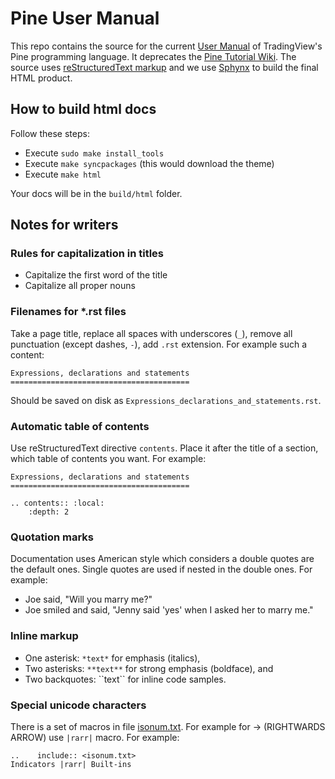 # Pine User Manual

This repo contains the source for the current [User Manual](https://www.tradingview.com/pine-script-docs/en/v4/index.html) of TradingView's Pine programming language. It deprecates the [Pine Tutorial Wiki](https://www.tradingview.com/wiki/Pine_Script_Tutorial). The source uses [reStructuredText markup](https://docutils.sourceforge.io/docs/ref/rst/restructuredtext.html) and we use [Sphynx](https://www.sphinx-doc.org/en/master/) to build the final HTML product.


## How to build html docs
Follow these steps:

* Execute `sudo make install_tools`
* Execute `make syncpackages` (this would download the theme)
* Execute `make html`

Your docs will be in the `build/html` folder.

## Notes for writers

### Rules for capitalization in titles
* Capitalize the first word of the title
* Capitalize all proper nouns

### Filenames for *.rst files
Take a page title, replace all spaces with underscores (`_`), remove all punctuation (except dashes, `-`), add `.rst` extension.
For example such a content:
```
Expressions, declarations and statements
========================================
```
Should be saved on disk as `Expressions_declarations_and_statements.rst`.

### Automatic table of contents
Use reStructuredText directive `contents`. Place it after the title of a section, which table of contents you want.
For example:
```
Expressions, declarations and statements
========================================

.. contents:: :local:
    :depth: 2
```

### Quotation marks
Documentation uses American style which considers a double quotes are the default ones. Single quotes are used if nested in the double ones. For example: 
* Joe said, "Will you marry me?"
* Joe smiled and said, "Jenny said 'yes' when I asked her to marry me."

### Inline markup
* One asterisk: `*text*` for emphasis (italics),
* Two asterisks: `**text**` for strong emphasis (boldface), and
* Two backquotes: &#96;&#96;text&#96;&#96; for inline code samples.

### Special unicode characters

There is a set of macros in file [isonum.txt](http://docutils.sourceforge.net/docs/ref/rst/definitions.html).
For example for &rarr; (RIGHTWARDS ARROW) use `|rarr|` macro. 
For example:
```
..    include:: <isonum.txt>
Indicators |rarr| Built-ins
```
